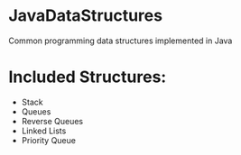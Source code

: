 # JavaDataStructures
Common programming data structures implemented in Java

Included Structures:
====================

- Stack
- Queues
- Reverse Queues
- Linked Lists
- Priority Queue
